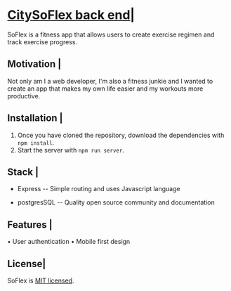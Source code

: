 # [CitySoFlex back end](https://citysoflex.herokuapp.com)|

SoFlex is a fitness app that allows users to create exercise regimen and track exercise progress. 

## Motivation |

Not only am I a web developer, I'm also a fitness junkie and I wanted to create an app that makes my own life easier and my workouts more productive.

## Installation |

1. Once you have cloned the repository, download the dependencies with `npm install`.
2. Start the server with `npm run server`.


## Stack |

- Express -- Simple routing and uses Javascript language

- postgresSQL -- Quality open source community and documentation


## Features |

• User authentication
• Mobile first design


<!-- ## API Rerference | -->


## License|

SoFlex is [MIT licensed](./LICENSE).